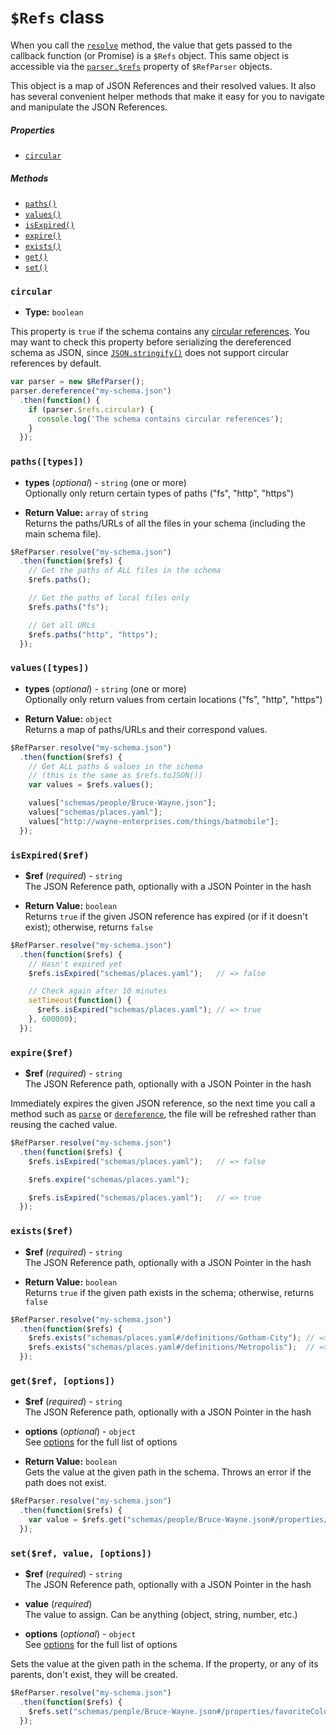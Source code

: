 `$Refs` class
==========================

When you call the [`resolve`](ref-parser.md#resolveschema-options-callback) method, the value that gets passed to the callback function (or Promise) is a `$Refs` object.  This same object is accessible via the [`parser.$refs`](ref-parser.md#refs) property of `$RefParser` objects.

This object is a map of JSON References and their resolved values.  It also has several convenient helper methods that make it easy for you to navigate and manipulate the JSON References.


##### Properties
- [`circular`](#circular)

##### Methods
- [`paths()`](#pathstypes)
- [`values()`](#valuestypes)
- [`isExpired()`](#isexpiredref)
- [`expire()`](#expireref)
- [`exists()`](#existsref)
- [`get()`](#getref-options)
- [`set()`](#setref-value-options)


### `circular`

- **Type:** `boolean`

This property is `true` if the schema contains any [circular references](README.md#circular-refs).  You may want to check this property before serializing the dereferenced schema as JSON, since [`JSON.stringify()`](https://developer.mozilla.org/en-US/docs/Web/JavaScript/Reference/Global_Objects/JSON/stringify) does not support circular references by default.

```javascript
var parser = new $RefParser();
parser.dereference("my-schema.json")
  .then(function() {
    if (parser.$refs.circular) {
      console.log('The schema contains circular references');
    }
  });
```


### `paths([types])`

- **types** (_optional_) - `string` (one or more)<br>
Optionally only return certain types of paths ("fs", "http", "https")

- **Return Value:** `array` of `string`<br>
Returns the paths/URLs of all the files in your schema (including the main schema file).

```javascript
$RefParser.resolve("my-schema.json")
  .then(function($refs) {
    // Get the paths of ALL files in the schema
    $refs.paths();

    // Get the paths of local files only
    $refs.paths("fs");

    // Get all URLs
    $refs.paths("http", "https");
  });
```

### `values([types])`

- **types** (_optional_) - `string` (one or more)<br>
Optionally only return values from certain locations ("fs", "http", "https")

- **Return Value:** `object`<br>
Returns a map of paths/URLs and their correspond values.

```javascript
$RefParser.resolve("my-schema.json")
  .then(function($refs) {
    // Get ALL paths & values in the schema
    // (this is the same as $refs.toJSON())
    var values = $refs.values();

    values["schemas/people/Bruce-Wayne.json"];
    values["schemas/places.yaml"];
    values["http://wayne-enterprises.com/things/batmobile"];
  });
```


### `isExpired($ref)`

- **$ref** (_required_) - `string`<br>
The JSON Reference path, optionally with a JSON Pointer in the hash

- **Return Value:** `boolean`<br>
Returns `true` if the given JSON reference has expired (or if it doesn't exist); otherwise, returns `false`

```javascript
$RefParser.resolve("my-schema.json")
  .then(function($refs) {
    // Hasn't expired yet
    $refs.isExpired("schemas/places.yaml");   // => false

    // Check again after 10 minutes
    setTimeout(function() {
      $refs.isExpired("schemas/places.yaml"); // => true
    }, 600000);
  });
```


### `expire($ref)`

- **$ref** (_required_) - `string`<br>
The JSON Reference path, optionally with a JSON Pointer in the hash

Immediately expires the given JSON reference, so the next time you call a method such as [`parse`](ref-parser.md#parseschema-options-callback) or [`dereference`](ref-parser.md#dereferenceschema-options-callback), the file will be refreshed rather than reusing the cached value.

```javascript
$RefParser.resolve("my-schema.json")
  .then(function($refs) {
    $refs.isExpired("schemas/places.yaml");   // => false

    $refs.expire("schemas/places.yaml");

    $refs.isExpired("schemas/places.yaml");   // => true
  });
```


### `exists($ref)`

- **$ref** (_required_) - `string`<br>
The JSON Reference path, optionally with a JSON Pointer in the hash

- **Return Value:** `boolean`<br>
Returns `true` if the given path exists in the schema; otherwise, returns `false`

```javascript
$RefParser.resolve("my-schema.json")
  .then(function($refs) {
    $refs.exists("schemas/places.yaml#/definitions/Gotham-City"); // => true
    $refs.exists("schemas/places.yaml#/definitions/Metropolis");  // => false
  });
```


### `get($ref, [options])`

- **$ref** (_required_) - `string`<br>
The JSON Reference path, optionally with a JSON Pointer in the hash

- **options** (_optional_) - `object`<br>
See [options](options.md) for the full list of options

- **Return Value:** `boolean`<br>
Gets the value at the given path in the schema. Throws an error if the path does not exist.

```javascript
$RefParser.resolve("my-schema.json")
  .then(function($refs) {
    var value = $refs.get("schemas/people/Bruce-Wayne.json#/properties/address");
  });
```


### `set($ref, value, [options])`

- **$ref** (_required_) - `string`<br>
The JSON Reference path, optionally with a JSON Pointer in the hash

- **value** (_required_)<br>
The value to assign. Can be anything (object, string, number, etc.)

- **options** (_optional_) - `object`<br>
See [options](options.md) for the full list of options

Sets the value at the given path in the schema. If the property, or any of its parents, don't exist, they will be created.

```javascript
$RefParser.resolve("my-schema.json")
  .then(function($refs) {
    $refs.set("schemas/people/Bruce-Wayne.json#/properties/favoriteColor/default", "black");
  });
```


